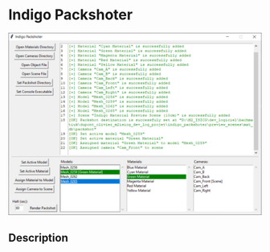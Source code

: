 # Indigo Packshoter

<p align=center>
  <img src="https://github.com/JinFrx/indigo-packshoter/blob/main/showcase.PNG" alt="showcase image" style="width: 650px; max-width: 100%; height: auto" title="Click to enlarge picture" />
</p>

## Description

